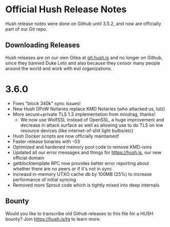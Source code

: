 # Official Hush Release Notes

Hush release notes were done on Github until 3.5.2,
and now are officially part of our Git repo.

## Downloading Releases

Hush releases are on our own Gitea at <a href="https://git.hush.is/">git.hush.is</a>
and no longer on Github, since they banned Duke Leto and
also because they censor many people around the world and work with
evil organizations.

# 3.6.0

  * Fixes "block 340k" sync issues!
  * New Hush DPoW Notaries replace KMD Notaries (who attacked us, lulz)
  * More secure+private TLS 1.3 implementation from miodrag, thanks!
    * We now use WolfSSL instead of OpenSSL, a huge improvement and
      decrease in attack surface as well as allowing use to do TLS
      on low resource devices (like internet-of-shit light bulbs/etc)
  * Hush Docker scripts are now officially maintained!
  * Faster release binaries with -03
  * Optimized and hardened memory pool code to remove KMD-isms
  * Updated all our error messages and things for https://hush.is,
    our new official domain
  * getblocktemplate RPC now provides better error reporting about
    whether there are no peers or if it's not in sync
  * Increasd in-memory UTXO cache db by 100MB (25%) to increase
    performance of initial syncing
  * Removed more Sprout code which is tightly mixed into deep internals


## Bounty

Would you like to transcribe old Github releases to this file for a HUSH
bounty? Join https://hush.is/tg to learn more.
